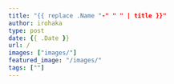 ```yaml
---
title: "{{ replace .Name "-" " " | title }}"
author: irohaka
type: post
date: {{ .Date }}
url: /
images: ["images/"]
featured_image: "/images/"
tags: [""]
---
```

